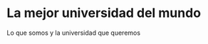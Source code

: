 La mejor universidad del mundo
=======================

Lo que somos y la universidad que queremos

